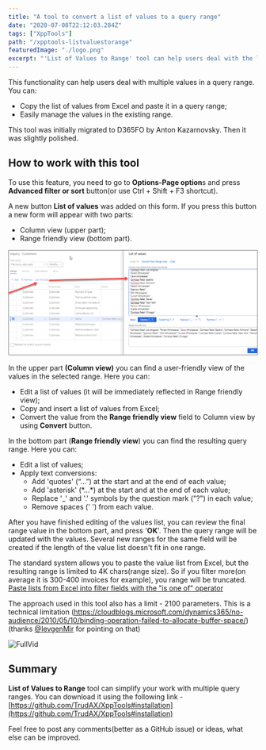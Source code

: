 ```yaml
---
title: "A tool to convert a list of values to a query range"
date: "2020-07-08T22:12:03.284Z"
tags: ["XppTools"]
path: "/xpptools-listvaluestorange"
featuredImage: "./logo.png"
excerpt: "'List of Values to Range' tool can help users deal with the list of values in query range and copy-paste values from Excel."
---
```


This functionality can help users deal with multiple values in a query range. You can:

- Copy the list of values from Excel and paste it in a query range;
- Easily manage the values in the existing range.

This tool was initially migrated to D365FO by Anton Kazarnovsky. Then it was slightly polished.

## How to work with this tool

To use this feature, you need to go to **Options-Page option**s and press **Advanced filter or sort** button(or use Ctrl + Shift + F3 shortcut).

A new button **List of values** was added on this form. If you press this button a new form will appear with two parts:

- Column view (upper part);
- Range friendly view (bottom part).

![DEVListOfValuesToRange](DEVListOfValuesToRange.png)

In the upper part **(Column view)** you can find a user-friendly view of the values in the selected range. Here you can:

- Edit a list of values (it will be immediately reflected in Range friendly view);
- Copy and insert a list of values from Excel;
- Convert the value from the **Range friendly view** field to Column view by using **Convert** button.

In the bottom part (**Range friendly view**) you can find the resulting query range. Here you can:

- Edit a list of values;
- Apply text conversions:
  - Add 'quotes' (“…”) at the start and at the end of each value;
  - Add 'asterisk' (\*…\*) at the start and at the end of each value;
  - Replace '\_' and '\.' symbols by the question mark ("?") in each value;
  - Remove spaces (' ')  from each value.

After you have finished editing of the values list, you can review the final range value in the bottom part, and press '**OK**'. Then the query range will be updated with the values. Several new ranges for the same field will be created if the length of the value list doesn't fit in one range.

The standard system allows you to paste the value list from Excel, but the resulting range is limited to 4K chars(range size). So if you filter more(on average it is 300-400 invoices for example), you range will be truncated. [Paste lists from Excel into filter fields with the "is one of" operator](https://docs.microsoft.com/en-us/business-applications-release-notes/october18/dynamics365-finance-operations/paste-filter-lists-from-excel)

The approach used in this tool also has a limit - 2100 parameters. This is a technical limitation (https://cloudblogs.microsoft.com/dynamics365/no-audience/2010/05/10/binding-operation-failed-to-allocate-buffer-space/) (thanks [@IevgenMir](https://twitter.com/IevgenMir) for pointing on that)

![FullVid](FullVid.gif)

## Summary

**List of Values to Range** tool can simplify your work with multiple query ranges. You can download it using the following link - [https://github.com/TrudAX/XppTools#installation](https://github.com/TrudAX/XppTools#installation)

Feel free to post any comments(better as a GitHub issue) or ideas, what else can be improved.
